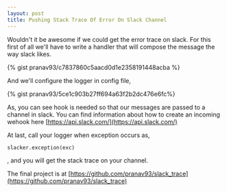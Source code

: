 ```yaml
---
layout: post
title: Pushing Stack Trace Of Error On Slack Channel
---
```


Wouldn't it be awesome if we could get the error trace on slack.
For this first of all we'll have to write a handler that will compose the message the way slack likes.

{% gist pranav93/c7837860c5aacd0d1e2358191448acba %}

And we'll configure the logger in config file,

{% gist pranav93/5ce1c903b27ff694a63f2b2dc476e6fc%}

As, you can see hook is needed so that our messages are passed to a channel in slack.
You can find information about how to create an incoming wehook here 
[https://api.slack.com/](https://api.slack.com/)

At last, call your logger when exception occurs as,
```
slacker.exception(exc)
```
, and you will get the stack trace on your channel.

The final project is at 
[https://github.com/pranav93/slack_trace](https://github.com/pranav93/slack_trace)
